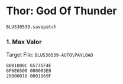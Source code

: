 #  Thor: God Of Thunder 

`BLUS30539.savepatch`

### 1. Max Valor

Target File: `BLUS30539-AUTO\PAYLOAD`

```
8001000C 65735F4E
6F6E6500 000003E8
28000018 0001869F
```


